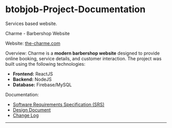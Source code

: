 # btobjob-Project-Documentation
Services based website.

Charme - Barbershop Website

Website: [the-charme.com](https://the-charme.com)

Overview:
Charme is a **modern barbershop website** designed to provide online booking, service details, and customer interaction. The project was built using the following technologies:

- **Frontend:** ReactJS
- **Backend:** NodeJS
- **Database:** Firebase/MySQL

Documentation:
- [Software Requirements Specification (SRS)](./SRS_Charme.pdf)
- [Design Document](./Design_Document_Charme.pdf)
- [Change Log](./Changes_Log_Charme.pdf)

---
